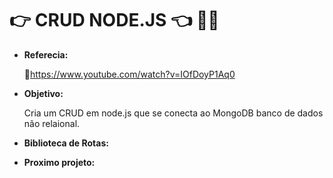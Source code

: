 # :point_right: CRUD NODE.JS :point_left: :man_technologist:

* **Referecia:**

  :link:https://www.youtube.com/watch?v=IOfDoyP1Aq0

* **Objetivo:**

  Cria um CRUD em node.js que se conecta ao MongoDB banco de dados não relaional.

   

* **Biblioteca de Rotas:**

* **Proximo projeto:**